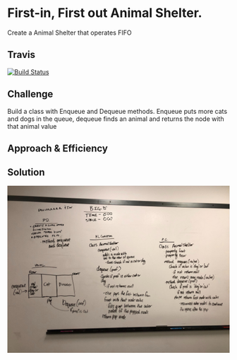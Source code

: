 # First-in, First out Animal Shelter.
Create a Animal Shelter that operates FIFO

## Travis
[![Build Status](https://travis-ci.com/shiratap/data-structures-and-algorithms.svg?branch=master)](https://travis-ci.com/shiratap/data-structures-and-algorithms)

## Challenge
Build a class with Enqueue and Dequeue methods. Enqueue puts more cats and dogs in the queue, dequeue finds an animal and returns the node with that animal value

## Approach & Efficiency


## Solution
![Screenshot](../assets/animalShelter.jpg)
